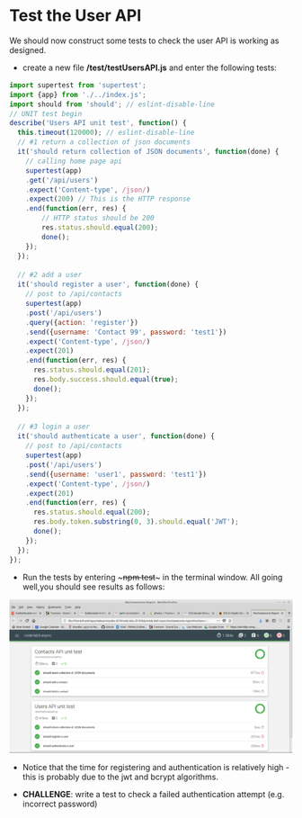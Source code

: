 # Test the User API

We should now construct some tests to check the user API is working as designed.
+ create a new file **/test/testUsersAPI.js** and enter the following tests:

~~~javascript
import supertest from 'supertest';
import {app} from './../index.js';
import should from 'should'; // eslint-disable-line
// UNIT test begin
describe('Users API unit test', function() {
  this.timeout(120000); // eslint-disable-line
  // #1 return a collection of json documents
  it('should return collection of JSON documents', function(done) {
    // calling home page api
    supertest(app)
    .get('/api/users')
    .expect('Content-type', /json/)
    .expect(200) // This is the HTTP response
    .end(function(err, res) {
        // HTTP status should be 200
        res.status.should.equal(200);
        done();
    });
  });

  // #2 add a user
  it('should register a user', function(done) {
    // post to /api/contacts
    supertest(app)
    .post('/api/users')
    .query({action: 'register'})
    .send({username: 'Contact 99', password: 'test1'})
    .expect('Content-type', /json/)
    .expect(201)
    .end(function(err, res) {
      res.status.should.equal(201);
      res.body.success.should.equal(true);
      done();
    });
  });

  // #3 login a user
  it('should authenticate a user', function(done) {
    // post to /api/contacts
    supertest(app)
    .post('/api/users')
    .send({username: 'user1', password: 'test1'})
    .expect('Content-type', /json/)
    .expect(201)
    .end(function(err, res) {
      res.status.should.equal(200);
      res.body.token.substring(0, 3).should.equal('JWT');
      done();
    });
  });
});
~~~

+ Run the tests by entering ~~~npm test~~~ in the terminal window. All going well,you should see results as follows:

![User API test results](./img/tests.png)

+ Notice that the time for registering and authentication is relatively high - this is probably due to the jwt and bcrypt algorithms.

+ **CHALLENGE**: write a test to check a failed authentication attempt (e.g. incorrect password) 
